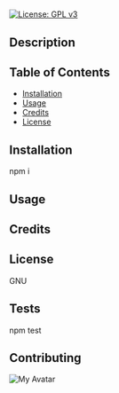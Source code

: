 # 

##    
[![License: GPL v3](https://img.shields.io/badge/License-GPL%20v3-blue.svg)](http://www.gnu.org/licenses/gpl-3.0)

## Description 
    

    
## Table of Contents
    
    
* [Installation](#installation)
* [Usage](#usage)
* [Credits](#credits)
* [License](#license)
    
    
## Installation
    
npm i
    
## Usage 
    

    
## Credits
    

    
## License
    
GNU

## Tests

npm test

## Contributing



![My Avatar](https://avatars2.githubusercontent.com/u/57790156?v=4)


